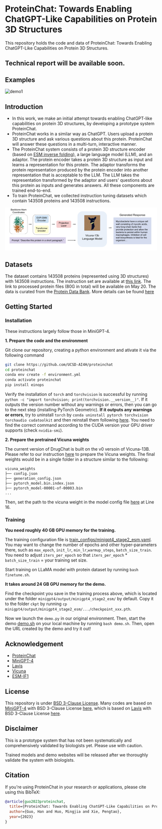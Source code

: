 # ProteinChat: Towards Enabling ChatGPT-Like Capabilities on Protein 3D Structures

This repository holds the code and data of ProteinChat: Towards Enabling ChatGPT-Like Capabilities on Protein 3D Structures.

## Technical report will be available soon.

## Examples

![demo1](figs/examples/demo.png) 


## Introduction
- In this work, we make an initial attempt towards enabling ChatGPT-like capabilities on protein 3D structures, by developing a prototype system ProteinChat.
- ProteinChat works in a similar way as ChatGPT. Users upload a protein 3D structure and ask various questions about this protein. ProteinChat will answer these questions in a multi-turn, interactive manner. 
- The ProteinChat system consists of a protein 3D structure encoder (based on [ESM inverse folding](https://github.com/facebookresearch/esm/tree/main/examples/inverse_folding)), a large language model (LLM), and an adaptor. The protein encoder  takes a protein 3D structure as input and learns a representation for this protein. The adaptor transforms the protein representation produced by the protein encoder  into another  representation that is acceptable to the  LLM. The LLM takes the representation transformed by the adaptor and users' questions about this protein as inputs and generates answers. All these components are trained end-to-end.
- To train ProteinChat, we collected   instruction tuning datasets which contain 143508 proteins and 143508 instructions.


![overview](fig/proteinchat_overview.png)

## Datasets

The dataset contains 143508 proteins (represented using 3D structures) with 143508 instructions. 
The instruction set are available at [this link](https://drive.google.com/file/d/1AqaAXw-O4g1WhR4JPlJFAISVmeo1DJpS/view?usp=share_link).
The link to processed protein files (80G in total) will be available on May 20. 
The data is curated from the [Protein Data Bank](https://www.rcsb.org/). More details can be found [here](data/README.md)

## Getting Started
### Installation
These instructions largely follow those in MiniGPT-4.

**1. Prepare the code and the environment**

Git clone our repository, creating a python environment and ativate it via the following command

```bash
git clone https://github.com/UCSD-AI4H/proteinchat
cd proteinchat
conda env create -f environment.yml
conda activate proteinchat
pip install einops
```

Verify the installation of `torch` and `torchvision` is successful by running `python -c "import torchvision; print(torchvision.__version__)"`. If it outputs the version number without any warnings or errors, then you can go to the next step (installing PyTorch Geometric). __If it outputs any warnings or errors__, try to uninstall `torch` by `conda uninstall pytorch torchvision torchaudio cudatoolkit` and then reinstall them following [here](https://pytorch.org/get-started/previous-versions/#v1121). You need to find the correct command according to the CUDA version your GPU driver supports (check `nvidia-smi`). 

**2. Prepare the pretrained Vicuna weights**

The current version of DrugChat is built on the v0 versoin of Vicuna-13B.
Please refer to our instruction [here](PrepareVicuna.md) 
to prepare the Vicuna weights.
The final weights would be in a single folder in a structure similar to the following:

```
vicuna_weights
├── config.json
├── generation_config.json
├── pytorch_model.bin.index.json
├── pytorch_model-00001-of-00003.bin
...   
```

Then, set the path to the vicuna weight in the model config file 
[here](minigpt4/configs/models/minigpt4.yaml#L16) at Line 16.

### Training
**You need roughly 40 GB GPU memory for the training.** 

The training configuration file is [train_configs/minigpt4_stage2_esm.yaml](train_configs/minigpt4_stage2_esm.yaml). You may want to change the number of epochs and other hyper-parameters there, such as `max_epoch`, `init_lr`, `min_lr`,`warmup_steps`, `batch_size_train`. You need to adjust `iters_per_epoch` so that `iters_per_epoch` * `batch_size_train` = your training set size.

Start training on LLaMA model with protein dataset by running `bash finetune.sh`. 

**It takes around 24 GB GPU memory for the demo.**

Find the checkpoint you save in the training process above, which is located under the folder `minigpt4/output/minigpt4_stage2_esm/` by default. Copy it to the folder `ckpt` by running `cp minigpt4/output/minigpt4_stage2_esm/.../checkpoint_xxx.pth`. 

Now we launch the `demo.py` in our original environment. Then, start the demo [demo.sh](demo.sh) on your local machine by running `bash demo.sh`. Then, open the URL created by the demo and try it out!


## Acknowledgement

+ [ProteinChat](https://github.com/UCSD-AI4H/proteinchat)
+ [MiniGPT-4](https://minigpt-4.github.io/) 
+ [Lavis](https://github.com/salesforce/LAVIS)
+ [Vicuna](https://github.com/lm-sys/FastChat)
+ [ESM-IF1](https://github.com/facebookresearch/esm/tree/main/examples/inverse_folding)



## License
This repository is under [BSD 3-Clause License](LICENSE.md).
Many codes are based on [MiniGPT-4](https://github.com/Vision-CAIR/MiniGPT-4) with BSD 3-Clause License [here](LICENSE_MiniGPT4.md), which is based on [Lavis](https://github.com/salesforce/LAVIS) with 
BSD 3-Clause License [here](LICENSE_Lavis.md).


## Disclaimer

This is a prototype system that has not been systematically and comprehensively validated by biologists yet. Please use with caution. 

Trained models and demo websites will be released after we thoroughly validate the system with biologists.


## Citation

If you're using ProteinChat in your research or applications, please cite using this BibTeX:
```bibtex
@article{guo2023proteinchat,
  title={ProteinChat: Towards Enabling ChatGPT-Like Capabilities on Protein 3D Structures},
  author={Guo, Han and Huo, Mingjia and Xie, Pengtao},
  year={2023}
}
